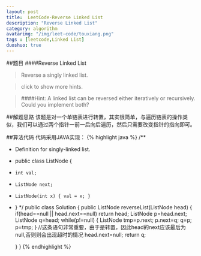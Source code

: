 ```yaml
---
layout: post
title:  LeetCode-Reverse Linked List
description: "Reverse Linked List"
category: algorithm
avatarimg: "/img/leet-code/touxiang.png"
tags : [leetcode,Linked List]
duoshuo: true
---
```

##题目
####Reverse Linked List
>Reverse a singly linked list.

>click to show more hints.

>####Hint:
>A linked list can be reversed either iteratively or recursively. Could you implement both?
<!-- more -->
	
##解题思路
该题是对一个单链表进行转置，其实很简单，与遍历链表的操作类似，我们可以通过两个指针一前一后向后遍历，然后只需要改变指针的指向即可。

##算法代码
代码采用JAVA实现：
{% highlight java %}
/**
 * Definition for singly-linked list.
 * public class ListNode {
 *     int val;
 *     ListNode next;
 *     ListNode(int x) { val = x; }
 * }
 */
public class Solution {
    public ListNode reverseList(ListNode head) {
    	if(head==null || head.next==null)
    		return head;
    	ListNode p=head.next;
    	ListNode q=head;
    	while(p!=null)
    	{
    		ListNode tmp=p.next;
    		p.next=q;
    		q=p;
    		p=tmp;
    	}
    	//这条语句非常重要，由于是转置，因此head的next应该最后为null,否则则会出现超时的情况
    	head.next=null;
    	return q;
        
    }
}
{% endhighlight %}










